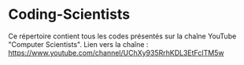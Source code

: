 # Coding-Scientists

Ce répertoire contient tous les codes présentés sur la chaîne YouTube "Computer Scientists".
Lien vers la chaîne : https://www.youtube.com/channel/UChXy935RrhKDL3EtFcITM5w
